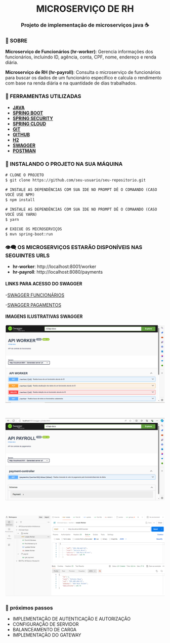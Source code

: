 
<h1 align="center">
 MICROSERVIÇO DE RH
 <h3 align ="center" >Projeto de implementação de microserviços java ☕</h3> 
</h1>

### 📕 SOBRE 
**Microserviço de Funcionários (hr-worker)**: Gerencia informações dos funcionários, incluindo ID, agência, conta, CPF, nome, endereço e renda diária.

**Microserviço de RH (hr-payroll)**: Consulta o microserviço de funcionários para buscar os dados de um funcionário específico e calcula o rendimento com base na renda diária e na quantidade de dias trabalhados.

### 🔨 FERRAMENTAS UTILIZADAS

- [**JAVA**](https://docs.oracle.com/en/java/)
- [**SPRING BOOT**](https://docs.spring.io/spring-boot/index.html)
- [**SPRING SECURITY**](https://docs.spring.io/spring-security/reference/index.html)
- [**SPRING CLOUD**](https://spring.io/projects/spring-cloud)
- [**GIT**](https://git-scm.com/doc)
- [**GITHUB**](https://docs.github.com/pt)
- [**H2**](https://www.h2database.com/html/main.html)
- [**SWAGGER**](https://swagger.io/docs/)
- [**POSTMAN**](https://learning.postman.com/docs/introduction/overview/)

### 🦾 INSTALANDO O PROJETO NA SUA MÁQUINA
```
# CLONE O PROJETO
$ git clone https://github.com/seu-usuario/seu-repositorio.git
```

```
# INSTALE AS DEPENDÊNCIAS COM SUA IDE NO PROMPT DÊ O COMAANDO (CASO VOCÊ USE NPM)
$ npm install
```

```
# INSTALE AS DEPENDÊNCIAS COM SUA IDE NO PROMPT DÊ O COMAANDO (CASO VOCÊ USE YARN)
$ yarn
```

```
# EXECUE OS MICROSERVIÇOS
$ mvn spring-boot:run
```

### 👁‍🗨 OS MICROSERVIÇOS ESTARÃO DISPONÍVEIS NAS SEGUINTES URLS

- **hr-worker**: http://localhost:8001/worker
- **hr-payroll**: http://localhost:8080/payments

#### LINKS PARA ACESSO DO SWAGGER
-[SWAGGER FUNCIONÁRIOS](http://localhost:8001/swagger-ui/index.html)

-[SWAGGER PAGAMENTOS](http://localhost:8101/swagger-ui/index.html)

#### IMAGENS ILUSTRATIVAS SWAGGER
<p>
 <img src ="hr-payroll\src\main\java\assets\imagens-microservicos\img-swagger-worker.PNG">
 </p><br>
 <p>
 <img src ="hr-payroll\src\main\java\assets\imagens-microservicos\img-swaggwe-payroll.PNG">
 </p><br>
 <p>
 <img src ="hr-payroll\src\main\java\assets\imagens-microservicos\img-postman.PNG">
 </p>

### 🚀  próximos passos

- IMPLEMENTAÇÃO DE AUTENTICAÇÃO E AUTORIZAÇÃO
- CONFIGURAÇÃO DE SERVIDOR
- BALANCEAMENTO DE CARGA
- IMPLEMENTAÇÃO DO GATEWAY
